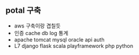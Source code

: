 
## potal 구축
- aws 구축이랑 겹칠듯
- 인증 cache db log 통계
- apache tomcat mysql oracle api auth
- L7 django flask scala playframework php python
